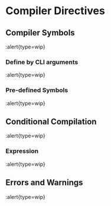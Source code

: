 # Compiler Directives

## Compiler Symbols

:alert{type=wip}

### Define by CLI arguments

:alert{type=wip}

### Pre-defined Symbols

:alert{type=wip}

## Conditional Compilation

:alert{type=wip}

### Expression

:alert{type=wip}

## Errors and Warnings

:alert{type=wip}

